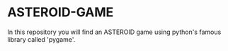 # ASTEROID-GAME
In this repository you will find an ASTEROID game using python's famous library called 'pygame'.
